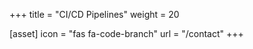 +++
title = "CI/CD Pipelines"
weight = 20

[asset]
    icon = "fas fa-code-branch"
    url = "/contact"
+++